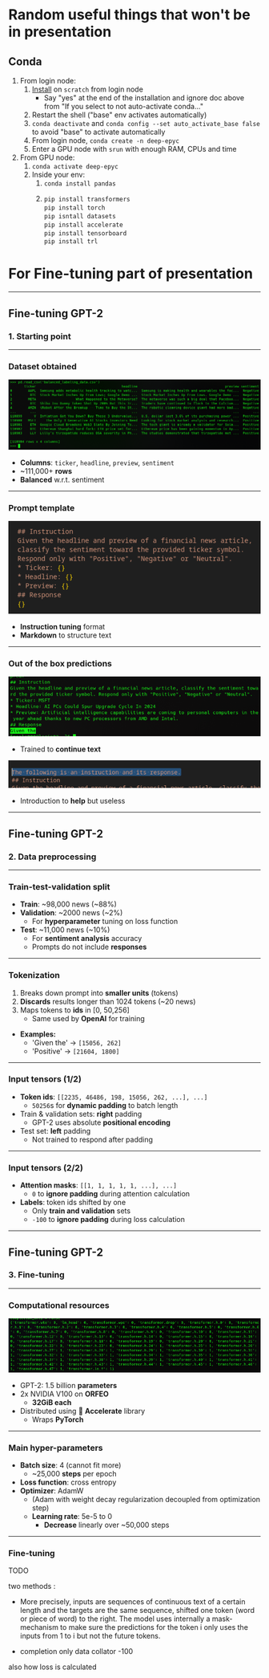 # Random useful things that won't be in presentation

## Conda

1. From login node:
    1. [Install](https://orfeo-doc.areasciencepark.it/HPC/python-environment/) on `scratch` from login node
        * Say "yes" at the end of the installation and ignore doc above from "If you select to not auto-activate conda..."
    2. Restart the shell ("base" env activates automatically)
    3. `conda deactivate` and `conda config --set auto_activate_base false` to avoid "base" to activate automatically
    4. From login node, `conda create -n deep-epyc`
    5. Enter a GPU node with `srun` with enough RAM, CPUs and time
2. From GPU node:
    1. `conda activate deep-epyc`
    2. Inside your env:
        1. `conda install pandas`
        2.  ```bash
            pip install transformers
            pip install torch
            pip isntall datasets
            pip install accelerate
            pip install tensorboard
            pip install trl
            ```

# For Fine-tuning part of presentation

---

## Fine-tuning GPT-2

### 1. Starting point

---

### Dataset obtained

![](pics/labeled_dataset.png)
* **Columns**: `ticker`, `headline`, `preview`, `sentiment`
* ~111,000+ **rows**
* **Balanced** w.r.t. sentiment

---

### Prompt template

![](pics/prompt_template.png)
* **Instruction tuning** format
* **Markdown** to structure text

---

### Out of the box predictions

![](pics/out_of_the_box_pred.png)
* Trained to **continue text**

![](pics/useless_helper.png)
* Introduction to **help** but useless

---

## Fine-tuning GPT-2

### 2. Data preprocessing

---

### Train-test-validation split

* **Train**: ~98,000 news (~88%)
* **Validation**: ~2000 news (~2%)
    * For **hyperparameter** tuning on loss function
* **Test**: ~11,000 news (~10%)
    * For **sentiment analysis** accuracy
    * Prompts do not include **responses**

---

### Tokenization

1. Breaks down prompt into **smaller units** (tokens)
2. **Discards** results longer than 1024 tokens (~20 news)
3. Maps tokens to **ids** in [0, 50,256]
    * Same used by **OpenAI** for training
* **Examples:**
    * 'Given the' -> `[15056, 262]`
    * 'Positive' -> `[21604, 1800]`

---

### Input tensors (1/2)

* **Token ids**: `[[2235, 46486, 198, 15056, 262, ...], ...]`
    * `50256`s for **dynamic padding** to batch length
* Train & validation sets: **right** padding
    * GPT-2 uses absolute **positional encoding**
* Test set: **left** padding
    * Not trained to respond after padding

---

### Input tensors (2/2)

* **Attention masks**: `[[1, 1, 1, 1, 1, ...], ...]`
    * `0` to **ignore padding** during attention calculation
* **Labels**: token ids shifted by one
    * Only **train and validation** sets
    * `-100` to **ignore padding** during loss calculation

---

## Fine-tuning GPT-2

### 3. Fine-tuning

---

### Computational resources

![](pics/layer_distribution.png)
* GPT-2: 1.5 billion **parameters**
* 2x NVIDIA V100 on **ORFEO**
    * **32GiB each**
* Distributed using 🤗 **Accelerate** library
    * Wraps **PyTorch**

---

### Main hyper-parameters

* **Batch size**: 4 (cannot fit more)
    * ~25,000 **steps** per epoch
* **Loss function**: cross entropy
* **Optimizer**: AdamW
    * (Adam with weight decay regularization decoupled from optimization step)
    * **Learning rate**: 5e-5 to 0
        * **Decrease** linearly over ~50,000 steps

---

### Fine-tuning

TODO

two methods :

* More precisely, inputs are sequences of continuous text of a certain length and the targets are the same sequence, shifted one token (word or piece of word) to the right. The model uses internally a mask-mechanism to make sure the predictions for the token i only uses the inputs from 1 to i but not the future tokens.

* completion only data collator -100

also how loss is calculated




